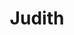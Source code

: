 ---
title: Judith
category: Short
category_slug: f-short
type: link
image: assets/img/works/2019_judith.jpg
link: https://www.imdb.com/title/tt10433452/
---